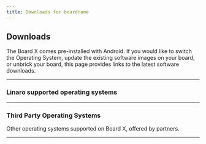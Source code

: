 ```yaml
---
title: Downloads for boardname
---
```


## Downloads

The Board X comes pre-installed with Android. If you would like to switch the Operating System, update the existing software images on your board, or unbrick your board, this page provides links to the latest software downloads.

***

### Linaro supported operating systems


***

### Third Party Operating Systems

Other operating systems supported on Board X, offered by partners.


***
